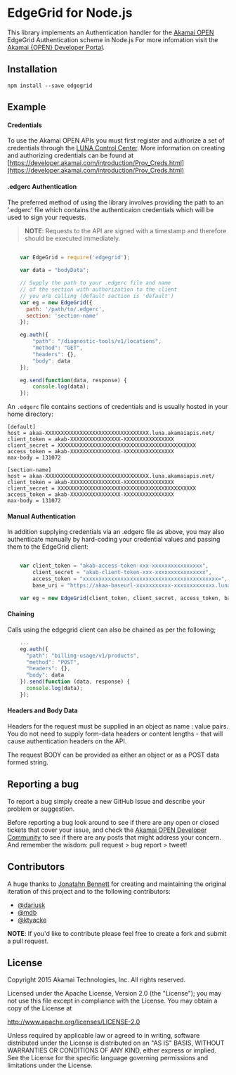 # EdgeGrid for Node.js

This library implements an Authentication handler for the [Akamai OPEN](hhttps://developer.akamai.com/introduction/) EdgeGrid Authentication scheme in Node.js For more infomation visit the [Akamai {OPEN} Developer Portal](https://developer.akamai.com/).

## Installation

`npm install --save edgegrid`

## Example

#### Credentials
To use the Akamai OPEN APIs you must first register and authorize a set of credentials through the [LUNA Control Center](https://control.akamai.com/homeng/view/main). More information on creating and authorizing credentials can be found at [https://developer.akamai.com/introduction/Prov_Creds.html](https://developer.akamai.com/introduction/Prov_Creds.html)

#### .edgerc Authentication
The preferred method of using the library involves providing the path to an '.edgerc' file which contains the authenticaion credentials which will be used to sign your requests.

>__NOTE__: Requests to the API are signed with a timestamp and therefore should be executed immediately.

```javascript 

	var EdgeGrid = require('edgegrid');
	
	var data = "bodyData";

	// Supply the path to your .edgerc file and name
	// of the section with authorization to the client
	// you are calling (default section is 'default')
	var eg = new EdgeGrid({
	  path: '/path/to/.edgerc',
	  section: 'section-name'
	});

	eg.auth({
	    "path": "/diagnostic-tools/v1/locations",
	    "method": "GET",
	    "headers": {},
	    "body": data
	});

	eg.send(function(data, response) {
	    console.log(data);
	});

```

An `.edgerc` file contains sections of credentials and is usually hosted in your home directory:

```plaintext
[default]
host = akaa-XXXXXXXXXXXXXXXXXXXXXXXXXXXXXXXXX.luna.akamaiapis.net/
client_token = akab-XXXXXXXXXXXXXXXX-XXXXXXXXXXXXXXXX
client_secret = XXXXXXXXXXXXXXXXXXXXXXXXXXXXXXXXXXXXXXXXXXXX
access_token = akab-XXXXXXXXXXXXXXXX-XXXXXXXXXXXXXXXX
max-body = 131072

[section-name]
host = akaa-XXXXXXXXXXXXXXXXXXXXXXXXXXXXXXXXX.luna.akamaiapis.net/
client_token = akab-XXXXXXXXXXXXXXXX-XXXXXXXXXXXXXXXX
client_secret = XXXXXXXXXXXXXXXXXXXXXXXXXXXXXXXXXXXXXXXXXXXX
access_token = akab-XXXXXXXXXXXXXXXX-XXXXXXXXXXXXXXXX
max-body = 131072
```

#### Manual Authentication
In addition supplying credentials via an .edgerc file as above, you may also authenticate manually by hard-coding your credential values and passing them to the EdgeGrid client:

```javascript

	var client_token = "akab-access-token-xxx-xxxxxxxxxxxxxxxx",
		client_secret = "akab-client-token-xxx-xxxxxxxxxxxxxxxx",
		access_token = "xxxxxxxxxxxxxxxxxxxxxxxxxxxxxxxxxxxxxxxxxxx=",
		base_uri = "https://akaa-baseurl-xxxxxxxxxxx-xxxxxxxxxxxxx.luna.akamaiapis.net/";

	var eg = new EdgeGrid(client_token, client_secret, access_token, base_uri);

```

#### Chaining
Calls using the edgegrid client can also be chained as per the following;

```javascript
	...
	eg.auth({
	  "path": "billing-usage/v1/products",
	  "method": "POST",
	  "headers": {},
	  "body": data
	}).send(function (data, response) {
	  console.log(data);
	});

```
#### Headers and Body Data
Headers for the request must be supplied in an object as name : value pairs. You do not need to supply form-data headers or content lengths - that will cause authentication headers on the API.

The request BODY can be provided as either an object or as a POST data formed string.

## Reporting a bug

To report a bug simply create a new GitHub Issue and describe your problem or suggestion. 

Before reporting a bug look around to see if there are any open or closed tickets that cover your issue, and check the [Akamai OPEN Developer Community](https://community.akamai.com/community/developer) to see if there are any posts that might address your concern. And remember the wisdom: pull request > bug report > tweet! 

## Contributors

A huge thanks to [Jonatahn Bennett](https://github.com/JonathanBennett) for creating and maintaining the original iteration of this project and to the following contributors:

* [@dariusk](https://github.com/dariusk)
* [@mdb](https://github.com/mdb)
* [@ktyacke](https://github.com/ktyacke)

__NOTE__: If you'd like to contribute please feel free to create a fork and submit a pull request. 

## License
Copyright 2015 Akamai Technologies, Inc. All rights reserved. 

Licensed under the Apache License, Version 2.0 (the "License");
you may not use this file except in compliance with the License.
You may obtain a copy of the License at

 http://www.apache.org/licenses/LICENSE-2.0

Unless required by applicable law or agreed to in writing, software
distributed under the License is distributed on an "AS IS" BASIS,
WITHOUT WARRANTIES OR CONDITIONS OF ANY KIND, either express or implied.
See the License for the specific language governing permissions and
limitations under the License.

